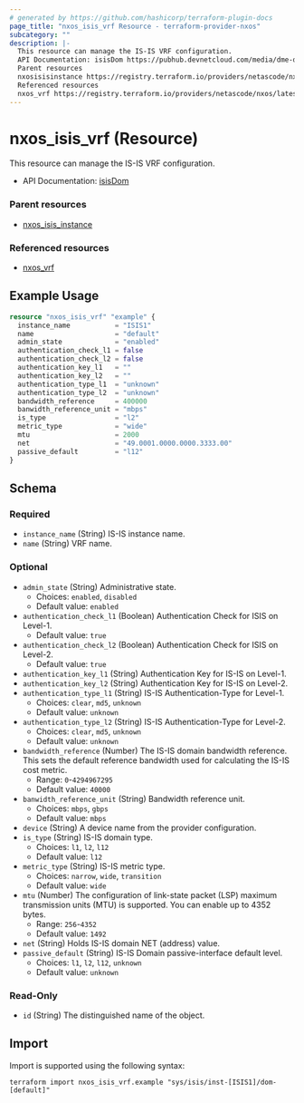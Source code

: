 ```yaml
---
# generated by https://github.com/hashicorp/terraform-plugin-docs
page_title: "nxos_isis_vrf Resource - terraform-provider-nxos"
subcategory: ""
description: |-
  This resource can manage the IS-IS VRF configuration.
  API Documentation: isisDom https://pubhub.devnetcloud.com/media/dme-docs-10-2-2/docs/Routing%20and%20Forwarding/isis:Dom/
  Parent resources
  nxosisisinstance https://registry.terraform.io/providers/netascode/nxos/latest/docs/resources/isis_instance
  Referenced resources
  nxos_vrf https://registry.terraform.io/providers/netascode/nxos/latest/docs/resources/vrf
---
```


# nxos_isis_vrf (Resource)

This resource can manage the IS-IS VRF configuration.

- API Documentation: [isisDom](https://pubhub.devnetcloud.com/media/dme-docs-10-2-2/docs/Routing%20and%20Forwarding/isis:Dom/)

### Parent resources

- [nxos_isis_instance](https://registry.terraform.io/providers/netascode/nxos/latest/docs/resources/isis_instance)

### Referenced resources

- [nxos_vrf](https://registry.terraform.io/providers/netascode/nxos/latest/docs/resources/vrf)

## Example Usage

```terraform
resource "nxos_isis_vrf" "example" {
  instance_name           = "ISIS1"
  name                    = "default"
  admin_state             = "enabled"
  authentication_check_l1 = false
  authentication_check_l2 = false
  authentication_key_l1   = ""
  authentication_key_l2   = ""
  authentication_type_l1  = "unknown"
  authentication_type_l2  = "unknown"
  bandwidth_reference     = 400000
  banwidth_reference_unit = "mbps"
  is_type                 = "l2"
  metric_type             = "wide"
  mtu                     = 2000
  net                     = "49.0001.0000.0000.3333.00"
  passive_default         = "l12"
}
```

<!-- schema generated by tfplugindocs -->
## Schema

### Required

- `instance_name` (String) IS-IS instance name.
- `name` (String) VRF name.

### Optional

- `admin_state` (String) Administrative state.
  - Choices: `enabled`, `disabled`
  - Default value: `enabled`
- `authentication_check_l1` (Boolean) Authentication Check for ISIS on Level-1.
  - Default value: `true`
- `authentication_check_l2` (Boolean) Authentication Check for ISIS on Level-2.
  - Default value: `true`
- `authentication_key_l1` (String) Authentication Key for IS-IS on Level-1.
- `authentication_key_l2` (String) Authentication Key for IS-IS on Level-2.
- `authentication_type_l1` (String) IS-IS Authentication-Type for Level-1.
  - Choices: `clear`, `md5`, `unknown`
  - Default value: `unknown`
- `authentication_type_l2` (String) IS-IS Authentication-Type for Level-2.
  - Choices: `clear`, `md5`, `unknown`
  - Default value: `unknown`
- `bandwidth_reference` (Number) The IS-IS domain bandwidth reference. This sets the default reference bandwidth used for calculating the IS-IS cost metric.
  - Range: `0`-`4294967295`
  - Default value: `40000`
- `banwidth_reference_unit` (String) Bandwidth reference unit.
  - Choices: `mbps`, `gbps`
  - Default value: `mbps`
- `device` (String) A device name from the provider configuration.
- `is_type` (String) IS-IS domain type.
  - Choices: `l1`, `l2`, `l12`
  - Default value: `l12`
- `metric_type` (String) IS-IS metric type.
  - Choices: `narrow`, `wide`, `transition`
  - Default value: `wide`
- `mtu` (Number) The configuration of link-state packet (LSP) maximum transmission units (MTU) is supported. You can enable up to 4352 bytes.
  - Range: `256`-`4352`
  - Default value: `1492`
- `net` (String) Holds IS-IS domain NET (address) value.
- `passive_default` (String) IS-IS Domain passive-interface default level.
  - Choices: `l1`, `l2`, `l12`, `unknown`
  - Default value: `unknown`

### Read-Only

- `id` (String) The distinguished name of the object.

## Import

Import is supported using the following syntax:

```shell
terraform import nxos_isis_vrf.example "sys/isis/inst-[ISIS1]/dom-[default]"
```
